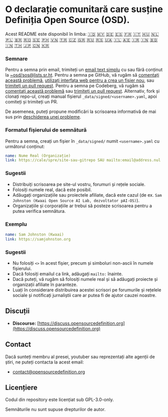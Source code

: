 # O declarație comunitară care susține Definiția Open Source (OSD).

Acest README este disponibil în limba:
[🇮🇩](README_ID.md)
[🇲🇾](README_MS.md)
[🇩🇪](README_DE.md)
[🇪🇸](README_ES.md)
[🇫🇷](README_FR.md)
[🇮🇹](README_IT.md)
[🇭🇺](README_HU.md)
[🇳🇱](README_NL.md)
[🇵🇱](README_PL.md)
[🇧🇷](README_PT-BR.md)
[🇷🇴](README_RO.md)
[🇸🇪](README_SV.md)
[🇵🇭](README_TL.md)
[🇻🇳](README_VI.md)
[🇹🇷](README_TR.md)
[🇨🇿](README_CS.md)
[🇬🇷](README_EL.md)
[🇷🇺](README_RU.md)
[🇷🇸](README_SR.md)
[🇺🇦](README_UK.md)
[🇮🇱](README_HE.md)
[🇦🇪](README_AR.md)
[🇮🇷](README_FA.md)
[🇮🇳](README_HI.md)
[🇧🇩](README_BN.md)
[🇮🇳](README_TA.md)
[🇹🇭](README_TH.md)
[🇯🇵](README_JA.md)
[🇨🇳](README_ZH-CN.md)
[🇰🇷](README_KO.md)

### Semnare

Pentru a semna prin email, trimiteți un [email text simplu](https://useplaintext.email/) cu sau fără conținut la [~osd/sos@lists.sr.ht](mailto:~osd/sos@lists.sr.ht).
Pentru a semna pe GitHub, vă rugăm să [comentați această problemă](https://github.com/OpenSourceDefinition/SaveOpenSource/issues/1), [utilizați interfața web pentru a crea un fișier nou](https://github.com/OpenSourceDefinition/SaveOpenSource/new/master/_data/signed), sau [trimiteți un pull request](https://github.com/OpenSourceDefinition/SaveOpenSource/pulls).
Pentru a semna pe Codeberg, vă rugăm să [comentați această problemă](https://codeberg.org/osd/sos/issues/1) sau [trimiteți un pull request](https://codeberg.org/osd/sos/pulls).
Alternativ, fork și clonați repo-ul, creați manual fișierul `_data/signed/<username>.yaml`, apoi comiteți și trimiteți un PR.

De asemenea, puteți propune modificări la scrisoarea informativă de mai sus prin [deschiderea unei probleme](https://codeberg.org/osd/sos/issues).

### Formatul fișierului de semnătură

Pentru a semna, creați un fișier în `_data/signed/` numit `<username>.yaml` cu următorul conținut:

```yaml
name: Nume Real (Organizație)
link: https://cale/spre/site-sau-gitrepo SAU mailto:email@address.nul
```

### Sugestii
- Distribuiți scrisoarea pe site-ul vostru, forumuri și rețele sociale.
- Folosiți numele real, dacă este posibil.
- Adăugați organizațiile sau proiectele afiliate, dacă este cazul (de ex. `Sam Johnston (Kwaai Open Source AI Lab, dezvoltator pAI-OS)`).
- Organizațiile și corporațiile ar trebui să posteze scrisoarea pentru a putea verifica semnătura.

### Exemplu

```yaml
name: Sam Johnston (Kwaai)
link: https://samjohnston.org
```

### Sugestii

- Nu folosiți `<>` în acest fișier, precum și simboluri non-ascii în numele fișierului.
- Dacă folosiți emailul ca link, adăugați `mailto:` înainte.
- Dacă puteți, vă rugăm să folosiți numele real și să adăugați proiecte și organizații afiliate în paranteze.
- Luați în considerare distribuirea acestei scrisori pe forumurile și rețelele sociale și notificați jurnaliștii care ar putea fi de ajutor cauzei noastre.

## Discuții

- **Discourse:** [https://discuss.opensourcedefinition.org](https://discuss.opensourcedefinition.org)

## Contact
Dacă sunteți membru al presei, youtuber sau reprezentați alte agenții de știri, ne puteți contacta la acest email:
- [contact@opensourcedefinition.org](mailto:contact@opensourcedefinition.org)

## Licențiere
Codul din repository este licențiat sub GPL-3.0-only.

Semnăturile nu sunt supuse drepturilor de autor.